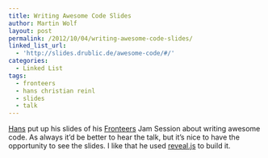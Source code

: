 ```yaml
---
title: Writing Awesome Code Slides
author: Martin Wolf
layout: post
permalink: /2012/10/04/writing-awesome-code-slides/
linked_list_url:
  - 'http://slides.drublic.de/awesome-code/#/'
categories:
  - Linked List
tags:
  - fronteers
  - hans christian reinl
  - slides
  - talk
---
```

[Hans][1] put up his slides of his [Fronteers][2] Jam Session about writing awesome code. As always it&#8217;d be better to hear the talk, but it&#8217;s nice to have the opportunity to see the slides. I like that he used [reveal.js][3] to build it.

 [1]: http://drublic.de/blog/
 [2]: http://fronteers.nl/congres/2012
 [3]: http://lab.hakim.se/reveal-js/